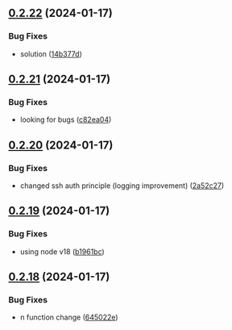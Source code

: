 ## [0.2.22](https://github.com/Energy-Control-no/fleet-flows-autoinstaller/compare/v0.2.21...v0.2.22) (2024-01-17)


### Bug Fixes

* solution ([14b377d](https://github.com/Energy-Control-no/fleet-flows-autoinstaller/commit/14b377dc57f5d57322558b02ffd35ceb2875e842))



## [0.2.21](https://github.com/Energy-Control-no/fleet-flows-autoinstaller/compare/v0.2.20...v0.2.21) (2024-01-17)


### Bug Fixes

* looking for bugs ([c82ea04](https://github.com/Energy-Control-no/fleet-flows-autoinstaller/commit/c82ea04277eb245730cc4fdc83df4fb85355aff7))



## [0.2.20](https://github.com/Energy-Control-no/fleet-flows-autoinstaller/compare/v0.2.19...v0.2.20) (2024-01-17)


### Bug Fixes

* changed ssh auth principle (logging improvement) ([2a52c27](https://github.com/Energy-Control-no/fleet-flows-autoinstaller/commit/2a52c27234c80486bf722434f22bbe68db3938f5))



## [0.2.19](https://github.com/Energy-Control-no/fleet-flows-autoinstaller/compare/v0.2.18...v0.2.19) (2024-01-17)


### Bug Fixes

* using node v18 ([b1961bc](https://github.com/Energy-Control-no/fleet-flows-autoinstaller/commit/b1961bc46263e9bcbcc4c3536049855bd1268e9a))



## [0.2.18](https://github.com/Energy-Control-no/fleet-flows-autoinstaller/compare/v0.2.17...v0.2.18) (2024-01-17)


### Bug Fixes

* n function change ([645022e](https://github.com/Energy-Control-no/fleet-flows-autoinstaller/commit/645022e55cfb91d8ee655f035c01c3e28486eef3))




